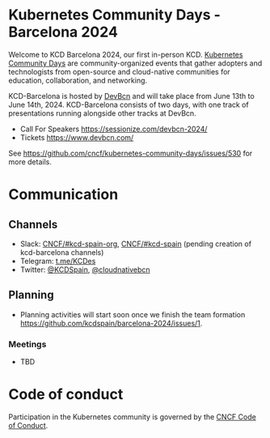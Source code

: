 # Kubernetes Community Days - Barcelona 2024

Welcome to KCD Barcelona 2024, our first in-person KCD. [Kubernetes Community Days](https://www.cncf.io/kcds/) are community-organized events that gather adopters and technologists from open-source and cloud-native communities for education, collaboration, and networking.

KCD-Barcelona is hosted by [DevBcn](https://www.devbcn.com/) and will take place from June 13th to June 14th, 2024. KCD-Barcelona consists of two days, with one track of presentations running alongside other tracks at DevBcn.

- Call For Speakers https://sessionize.com/devbcn-2024/
- Tickets https://www.devbcn.com/

See https://github.com/cncf/kubernetes-community-days/issues/530 for more details.

# Communication

## Channels

- Slack: [CNCF/#kcd-spain-org](https://cloud-native.slack.com/archives/C01QU0FHEEA), [CNCF/#kcd-spain](https://cloud-native.slack.com/archives/CUFASEGCU) (pending creation of kcd-barcelona channels)
- Telegram: [t.me/KCDes](https://t.me/KCDes)
- Twitter: [@KCDSpain](https://twitter.com/kcdspain), [@cloudnativebcn](https://twitter.com/cloudnativebcn)

## Planning

- Planning activities will start soon once we finish the team formation https://github.com/kcdspain/barcelona-2024/issues/1.

### Meetings

* TBD

# Code of conduct

Participation in the Kubernetes community is governed by the [CNCF Code of Conduct](https://github.com/cncf/foundation/blob/master/code-of-conduct.md).
